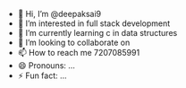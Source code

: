 - 👋 Hi, I’m @deepaksai9
- 👀 I’m interested in full stack development
- 🌱 I’m currently learning c in data structures
- 💞️ I’m looking to collaborate on 
- 📫 How to reach me 7207085991 
- 😄 Pronouns: ...
- ⚡ Fun fact: ...

<!---
deepaksai9/deepaksai9 is a ✨ special ✨ repository because its `README.md` (this file) appears on your GitHub profile.
You can click the Preview link to take a look at your changes.
--->
